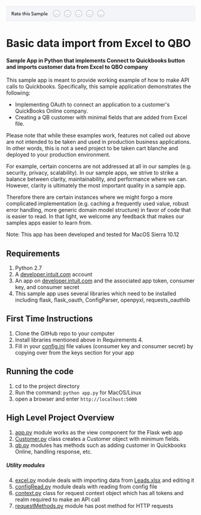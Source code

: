 [![Sample Banner](views/Sample.png)][ss1]

# Basic data import from Excel to QBO
#### Sample App in Python that implements Connect to Quickbooks button and imports customer data from Excel to QBO company

This sample app is meant to provide working example of how to make API calls to Quickbooks. Specifically, this sample application demonstrates the following:

- Implementing OAuth to connect an application to a customer's QuickBooks Online company.
- Creating a QB customer with minimal fields that are added from Excel file.

Please note that while these examples work, features not called out above are not intended to be taken and used in production business applications. In other words, this is not a seed project to be taken cart blanche and deployed to your production environment.

For example, certain concerns are not addressed at all in our samples (e.g. security, privacy, scalability). In our sample apps, we strive to strike a balance between clarity, maintainability, and performance where we can. However, clarity is ultimately the most important quality in a sample app.

Therefore there are certain instances where we might forgo a more complicated implementation (e.g. caching a frequently used value, robust error handling, more generic domain model structure) in favor of code that is easier to read. In that light, we welcome any feedback that makes our samples apps easier to learn from.

Note: This app has been developed and tested for MacOS Sierra 10.12

## Requirements
1. Python 2.7
2. A [developer.intuit.com](https://developer.intuit.com/) account
3. An app on [developer.intuit.com](https://developer.intuit.com/) and the associated app token, consumer key, and consumer secret
4. This sample app uses several libraries which need to be installed including flask, flask_oauth, ConfigParser, openpyxl, requests_oauthlib  

## First Time Instructions
1. Clone the GitHub repo to your computer
2. Install libraries mentioned above in Requirements 4.
3. Fill in your [config.ini](config.ini) file values (consumer key and consumer secret) by copying over from the keys section for your app

## Running the code
1. cd to the project directory
2. Run the command: ```python app.py``` for MacOS/Linux 
3. open a browser and enter ```http://localhost:5000``` 

## High Level Project Overview

1. [app.py](app.py) module works as the view component for the Flask web app
2. [Customer.py](Customer.py) class creates a Customer object with minimum fields.
3. [qb.py](qb.py) modules has methods such as adding customer in Quickbooks Online, handling response, etc.

##### Utility modules
4. [excel.py](utils/excel.py) module deals with importing data from [Leads.xlsx](Leads.xlsx) and editing it
5. [configRead.py](utils/configRead.py) module deals with reading from config file
6. [context.py](utils/context.py) class for request context object which has all tokens and realm required to make an API call
7. [requestMethods.py](utils/requestMethods.py) module has post method for HTTP requests

[ss1]: https://help.developer.intuit.com/s/samplefeedback?cid=9010&repoName=SampleApp-QuickBooksV3API-Python
